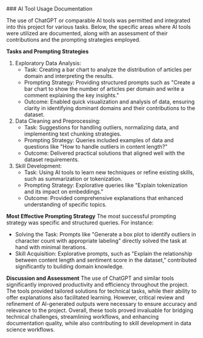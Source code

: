 ### AI Tool Usage Documentation

The use of ChatGPT or comparable AI tools was permitted and integrated into this project for various tasks. Below, the specific areas where AI tools were utilized are documented, along with an assessment of their contributions and the prompting strategies employed.

**Tasks and Prompting Strategies**
1. Exploratory Data Analysis:
    - Task: Creating a bar chart to analyze the distribution of articles per domain and interpreting the results.
    - Prompting Strategy: Providing structured prompts such as "Create a bar chart to show the number of articles per domain and write a comment explaining the key insights."
    - Outcome: Enabled quick visualization and analysis of data, ensuring clarity in identifying dominant domains and their contributions to the dataset.
2. Data Cleaning and Preprocessing:
    - Task: Suggestions for handling outliers, normalizing data, and implementing text chunking strategies.
    - Prompting Strategy: Queries included examples of data and questions like "How to handle outliers in content length?"
    - Outcome: Delivered practical solutions that aligned well with the dataset requirements.
3. Skill Development:
    - Task: Using AI tools to learn new techniques or refine existing skills, such as summarization or tokenization.
    - Prompting Strategy: Explorative queries like "Explain tokenization and its impact on embeddings."
    - Outcome: Provided comprehensive explanations that enhanced understanding of specific topics.

**Most Effective Prompting Strategy**
The most successful prompting strategy was specific and structured queries. For instance:
- Solving the Task: Prompts like "Generate a box plot to identify outliers in character count with appropriate labeling" directly solved the task at hand with minimal iterations.
- Skill Acquisition: Explorative prompts, such as "Explain the relationship between content length and sentiment score in the dataset," contributed significantly to building domain knowledge.

**Discussion and Assessment**
The use of ChatGPT and similar tools significantly improved productivity and efficiency throughout the project. The tools provided tailored solutions for technical tasks, while their ability to offer explanations also facilitated learning. However, critical review and refinement of AI-generated outputs were necessary to ensure accuracy and relevance to the project. Overall, these tools proved invaluable for bridging technical challenges, streamlining workflows, and enhancing documentation quality, while also contributing to skill development in data science workflows.